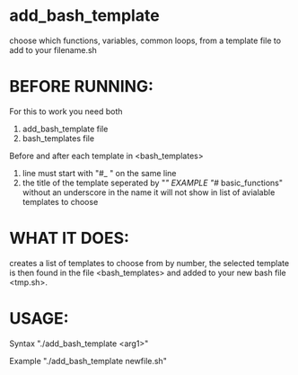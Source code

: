 # add_bash_template
choose which functions, variables, common loops, from a template file to add to your filename.sh


# BEFORE RUNNING:

For this to work you need both
  1) add_bash_template file
  2) bash_templates file
  
Before and after each template in <bash_templates> 
  1) line must start with "#_ " on the same line
  2) the title of the template seperated by "_"
   EXAMPLE "#_ basic_functions"
      without an underscore in the name it will
      not show in list of avialable templates to choose


# WHAT IT DOES:
  
  creates a list of templates to choose from by number, the
  selected template is then found in the file <bash_templates>
  and added to your new bash file <tmp.sh>. 


# USAGE: 

  Syntax "./add_bash_template \<arg1\>"

  Example "./add_bash_template newfile.sh"
  

